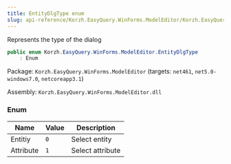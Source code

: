 ```yaml
---
title: EntityDlgType enum
slug: api-reference/Korzh.EasyQuery.WinForms.ModelEditor/Korzh.EasyQuery.WinForms.ModelEditor namespace/entitydlgtype-enum
---
```



Represents the type of the dialog
```csharp
public enum Korzh.EasyQuery.WinForms.ModelEditor.EntityDlgType
    : Enum

```
Package: `Korzh.EasyQuery.WinForms.ModelEditor` (targets: `net461`, `net5.0-windows7.0`, `netcoreapp3.1`)

Assembly: `Korzh.EasyQuery.WinForms.ModelEditor.dll`

### Enum

| Name | Value | Description | 
| --- | --- | --- | 
| Entitiy | `0` | Select entity | 
| Attribute | `1` | Select attribute |